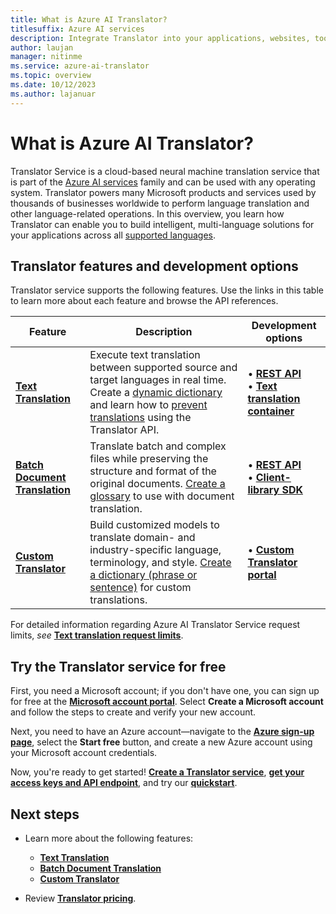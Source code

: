 ```yaml
---
title: What is Azure AI Translator?
titlesuffix: Azure AI services
description: Integrate Translator into your applications, websites, tools, and other solutions to provide multi-language user experiences.
author: laujan
manager: nitinme
ms.service: azure-ai-translator
ms.topic: overview
ms.date: 10/12/2023
ms.author: lajanuar
---
```


# What is Azure AI Translator?

Translator Service is a cloud-based neural machine translation service that is part of the [Azure AI services](../what-are-ai-services.md) family and can be used with any operating system. Translator powers many Microsoft products and services used by thousands of businesses worldwide to perform language translation and other language-related operations. In this overview, you learn how Translator can enable you to build intelligent, multi-language solutions for your applications across all [supported languages](./language-support.md).

## Translator features and development options

Translator service supports the following features. Use the links in this table to learn more about each feature and browse the API references.

| Feature | Description | Development options |
|----------|-------------|--------------------------|
| [**Text Translation**](text-translation-overview.md) | Execute text translation between supported source and target languages in real time. Create a [dynamic dictionary](dynamic-dictionary.md) and learn how to [prevent translations](prevent-translation.md) using the Translator API. | &bull; [**REST API**](reference/rest-api-guide.md) </br>&bull; [**Text translation container**](containers/translator-how-to-install-container.md)
| [**Batch Document Translation**](document-translation/overview.md) | Translate batch and complex files while preserving the structure and format of the original documents. [Create a glossary](document-translation/how-to-guides/create-use-glossaries.md) to use with document translation.| &bull; [**REST API**](document-translation/reference/rest-api-guide.md)</br>&bull; [**Client-library SDK**](document-translation/quickstarts/async-translation-sdk.md) |
| [**Custom Translator**](custom-translator/overview.md) | Build customized models to translate domain- and industry-specific language, terminology, and style. [Create a dictionary (phrase or sentence)](custom-translator/concepts/dictionaries.md) for custom translations. | &bull; [**Custom Translator portal**](https://portal.customtranslator.azure.ai/)|

For detailed information regarding Azure AI Translator Service request limits, *see* [**Text translation request limits**](service-limits.md#text-translation).

## Try the Translator service for free

First, you need a Microsoft account; if you don't have one, you can sign up for free at the [**Microsoft account portal**](https://account.microsoft.com/account).  Select **Create a Microsoft account** and follow the steps to create and verify your new account.

Next, you need to  have an Azure account—navigate to the [**Azure sign-up page**](https://azure.microsoft.com/free/ai/), select the **Start free** button, and create a new Azure account using your Microsoft account credentials.

Now, you're ready to get started! [**Create a Translator service**](create-translator-resource.md "Go to the Azure portal."), [**get your access keys and API endpoint**](create-translator-resource.md#authentication-keys-and-endpoint-url "An endpoint URL and read-only key are required for authentication."), and try our [**quickstart**](quickstart-text-rest-api.md "Learn to use Translator via REST.").

## Next steps

* Learn more about the following features:

  * [**Text Translation**](text-translation-overview.md)
  * [**Batch Document Translation**](document-translation/overview.md)
  * [**Custom Translator**](custom-translator/overview.md)

* Review [**Translator pricing**](https://azure.microsoft.com/pricing/details/cognitive-services/translator-text-api/).
